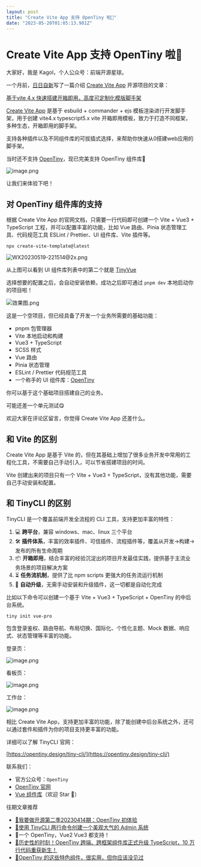 ```yaml
---
layout: post
title: "Create Vite App 支持 OpenTiny 啦🎉"
date: "2023-05-20T01:05:13.981Z"
---
```

Create Vite App 支持 OpenTiny 啦🎉
===============================

大家好，我是 Kagol，个人公众号：前端开源星球。

一个月前，[日日自新](https://juejin.cn/user/1530936440392749)写了一篇介绍 [Create Vite App](https://github.com/ErKeLost/create-vite-app) 开源项目的文章：

[基于vite 4.x 快速搭建开箱即用，高度可定制化模版脚手架](https://juejin.cn/post/7220203902269095973)

[Create Vite App](https://github.com/ErKeLost/create-vite-app) 是基于 esbuild + commander + ejs 模板渲染进行开发脚手架，用于创建 vite4.x typescript5.x vite 开箱即用模板，致力于打造不同框架，多种生态，开箱即用的脚手架。

支持各种插件以及不同组件库的可拔插式选择，来帮助你快速从0搭建web应用的脚手架。

当时还不支持 [OpenTiny](https://github.com/opentiny/tiny-vue)，现已完美支持 OpenTiny 组件库🎉

![image.png](https://p9-juejin.byteimg.com/tos-cn-i-k3u1fbpfcp/3d94c188fb42475ca0366b2f60f1b632~tplv-k3u1fbpfcp-watermark.image?)

让我们来体验下吧！

对 OpenTiny 组件库的支持
-----------------

根据 Create Vite App 的官网文档，只需要一行代码即可创建一个 Vite + Vue3 + TypeScript 工程，并可以配置丰富的功能，比如 Vue 路由、Pinia 状态管理工具、代码规范工具 ESLint / Prettier、UI 组件库、Vite 插件等。

    npx create-vite-template@latest
    

![WX20230519-221514@2x.png](https://p1-juejin.byteimg.com/tos-cn-i-k3u1fbpfcp/367d52d1d8d145d89875a37444c9e767~tplv-k3u1fbpfcp-watermark.image?)

从上图可以看到 UI 组件库列表中的第二个就是 [TinyVue](https://github.com/opentiny/tiny-vue)

选择想要的配置之后，会自动安装依赖，成功之后即可通过 `pnpm dev` 本地启动你的项目啦！

![效果图.png](https://p9-juejin.byteimg.com/tos-cn-i-k3u1fbpfcp/b334d00b0baf4b37b418f9ab012b7769~tplv-k3u1fbpfcp-watermark.image?)

这是一个空项目，但已经具备了开发一个业务所需要的基础功能：

*   pnpm 包管理器
*   Vite 本地启动和构建
*   Vue3 + TypeScript
*   SCSS 样式
*   Vue 路由
*   Pinia 状态管理
*   ESLint / Prettier 代码规范工具
*   一个称手的 UI 组件库：[OpenTiny](https://opentiny.design/tiny-vue)

你可以基于这个基础项目搭建自己的业务。

可能还差一个单元测试😋

欢迎大家在评论区留言，你觉得 Create Vite App 还差什么。

和 Vite 的区别
----------

Create Vite App 是基于 Vite 的，但在其基础上增加了很多业务开发中常用的工程化工具，不需要自己手动引入，可以节省搭建项目的时间。

Vite 创建出来的项目只有一个 Vite + Vue3 + TypeScript，没有其他功能，需要自己手动安装和配置。

和 TinyCLI 的区别
-------------

TinyCLI 是一个覆盖前端开发全流程的 CLI 工具，支持更加丰富的特性：

1.  💻 **跨平台**，兼容 windows、mac、linux 三个平台
2.  🛠 **插件体系**，丰富的效率插件、可信插件、流程插件等，覆盖从开发->构建->发布的所有生命周期
3.  📦 **开箱即用**，结合丰富的经验沉淀出的项目开发最佳实践，提供基于主流业务场景的项目解决方案
4.  ⏳ **任务流机制**，提供了比 npm scripts 更强大的任务流运行机制
5.  🏹 **自动升级**，无需手动安装和升级插件，这一切都是自动化完成

比如以下命令可以创建一个基于 Vite + Vue3 + TypeScript + OpenTiny 的中后台系统。

    tiny init vue-pro
    

包含登录鉴权、路由导航、布局切换、国际化、个性化主题、Mock 数据、响应式、状态管理等丰富的功能。

登录页：

![image.png](https://p3-juejin.byteimg.com/tos-cn-i-k3u1fbpfcp/01ff62dfc3f24ff48b5f3b15eae11419~tplv-k3u1fbpfcp-zoom-1.image)

看板页：

![image.png](https://p3-juejin.byteimg.com/tos-cn-i-k3u1fbpfcp/d20a6422bb524445b71f08fe9da11233~tplv-k3u1fbpfcp-zoom-1.image)

工作台：

![image.png](https://p3-juejin.byteimg.com/tos-cn-i-k3u1fbpfcp/5aaa2a45d39d4ec1bbdeafa9980ffcac~tplv-k3u1fbpfcp-zoom-1.image)

相比 Create Vite App，支持更加丰富的功能，除了能创建中后台系统之外，还可以通过套件和插件为你的项目支持更丰富的功能。

详细可以了解 TinyCLI 官网：

[https://opentiny.design/tiny-cli/](https://opentiny.design/tiny-cli/)

联系我们：

*   官方公众号：`OpenTiny`
*   [OpenTiny 官网](https://opentiny.design/)
*   [Vue 组件库](https://github.com/opentiny/tiny-vue)（欢迎 Star 🌟）

往期文章推荐

*   [🌈我要做开源第二季20230414期：OpenTiny 初体验](https://juejin.cn/post/7224858596298686522)
*   [🌈使用 TinyCLI 两行命令创建一个美观大气的 Admin 系统](https://juejin.cn/post/7217828263258423356)
*   🌈一个 OpenTiny，Vue2 Vue3 都支持！
*   [🌈历史性的时刻！OpenTiny 跨端、跨框架组件库正式升级 TypeScript，10 万行代码重获新生！](https://juejin.cn/post/7215971680350093349)
*   [🌈OpenTiny 的这些特色组件，很实用，但你应该没见过](https://juejin.cn/post/7219304050668585015)